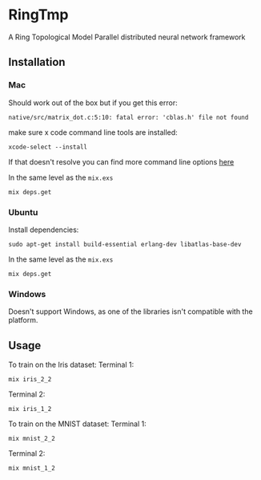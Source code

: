 # RingTmp
A Ring Topological Model Parallel distributed neural network framework

## Installation
### Mac
Should work out of the box but if you get this error:
```
native/src/matrix_dot.c:5:10: fatal error: 'cblas.h' file not found
```

make sure x code command line tools are installed:
```
xcode-select --install
```
If that doesn't resolve you can find more command line options
[here](https://github.com/versilov/matrex)

In the same level as the `mix.exs`
```
mix deps.get
```

### Ubuntu
Install dependencies:
```
sudo apt-get install build-essential erlang-dev libatlas-base-dev
```

In the same level as the `mix.exs`
```
mix deps.get
```

### Windows
Doesn't support Windows, as one of the libraries isn't compatible with the
platform.

## Usage
To train on the Iris dataset:
Terminal 1:
```
mix iris_2_2
```

Terminal 2:
```
mix iris_1_2
```



To train on the MNIST dataset:
Terminal 1:
```
mix mnist_2_2
```

Terminal 2:
```
mix mnist_1_2
```